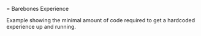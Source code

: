 = Barebones Experience

Example showing the minimal amount of code required to get a hardcoded experience up and running.